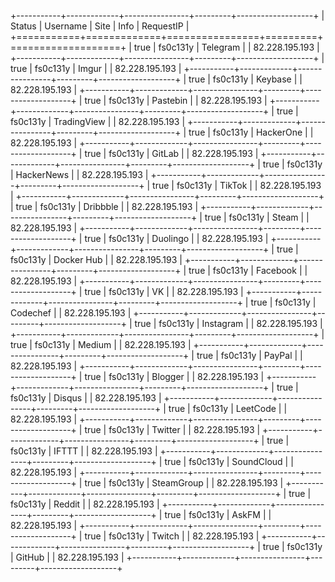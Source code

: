 +-----------+-------------+----------------+---------+-------------------+
|    Status |    Username |           Site |    Info |         RequestIP |
+===========+=============+================+=========+===================+
|      true |    fs0c131y |       Telegram |         |    82.228.195.193 |
+-----------+-------------+----------------+---------+-------------------+
|      true |    fs0c131y |          Imgur |         |    82.228.195.193 |
+-----------+-------------+----------------+---------+-------------------+
|      true |    fs0c131y |        Keybase |         |    82.228.195.193 |
+-----------+-------------+----------------+---------+-------------------+
|      true |    fs0c131y |       Pastebin |         |    82.228.195.193 |
+-----------+-------------+----------------+---------+-------------------+
|      true |    fs0c131y |    TradingView |         |    82.228.195.193 |
+-----------+-------------+----------------+---------+-------------------+
|      true |    fs0c131y |      HackerOne |         |    82.228.195.193 |
+-----------+-------------+----------------+---------+-------------------+
|      true |    fs0c131y |         GitLab |         |    82.228.195.193 |
+-----------+-------------+----------------+---------+-------------------+
|      true |    fs0c131y |     HackerNews |         |    82.228.195.193 |
+-----------+-------------+----------------+---------+-------------------+
|      true |    fs0c131y |         TikTok |         |    82.228.195.193 |
+-----------+-------------+----------------+---------+-------------------+
|      true |    fs0c131y |       Dribbble |         |    82.228.195.193 |
+-----------+-------------+----------------+---------+-------------------+
|      true |    fs0c131y |          Steam |         |    82.228.195.193 |
+-----------+-------------+----------------+---------+-------------------+
|      true |    fs0c131y |       Duolingo |         |    82.228.195.193 |
+-----------+-------------+----------------+---------+-------------------+
|      true |    fs0c131y |     Docker Hub |         |    82.228.195.193 |
+-----------+-------------+----------------+---------+-------------------+
|      true |    fs0c131y |       Facebook |         |    82.228.195.193 |
+-----------+-------------+----------------+---------+-------------------+
|      true |    fs0c131y |             VK |         |    82.228.195.193 |
+-----------+-------------+----------------+---------+-------------------+
|      true |    fs0c131y |       Codechef |         |    82.228.195.193 |
+-----------+-------------+----------------+---------+-------------------+
|      true |    fs0c131y |      Instagram |         |    82.228.195.193 |
+-----------+-------------+----------------+---------+-------------------+
|      true |    fs0c131y |         Medium |         |    82.228.195.193 |
+-----------+-------------+----------------+---------+-------------------+
|      true |    fs0c131y |         PayPal |         |    82.228.195.193 |
+-----------+-------------+----------------+---------+-------------------+
|      true |    fs0c131y |        Blogger |         |    82.228.195.193 |
+-----------+-------------+----------------+---------+-------------------+
|      true |    fs0c131y |         Disqus |         |    82.228.195.193 |
+-----------+-------------+----------------+---------+-------------------+
|      true |    fs0c131y |       LeetCode |         |    82.228.195.193 |
+-----------+-------------+----------------+---------+-------------------+
|      true |    fs0c131y |        Twitter |         |    82.228.195.193 |
+-----------+-------------+----------------+---------+-------------------+
|      true |    fs0c131y |          IFTTT |         |    82.228.195.193 |
+-----------+-------------+----------------+---------+-------------------+
|      true |    fs0c131y |     SoundCloud |         |    82.228.195.193 |
+-----------+-------------+----------------+---------+-------------------+
|      true |    fs0c131y |     SteamGroup |         |    82.228.195.193 |
+-----------+-------------+----------------+---------+-------------------+
|      true |    fs0c131y |         Reddit |         |    82.228.195.193 |
+-----------+-------------+----------------+---------+-------------------+
|      true |    fs0c131y |          AskFM |         |    82.228.195.193 |
+-----------+-------------+----------------+---------+-------------------+
|      true |    fs0c131y |         Twitch |         |    82.228.195.193 |
+-----------+-------------+----------------+---------+-------------------+
|      true |    fs0c131y |         GitHub |         |    82.228.195.193 |
+-----------+-------------+----------------+---------+-------------------+
